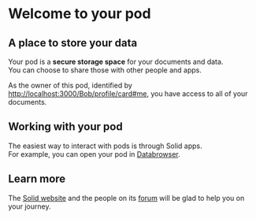 # Welcome to your pod

## A place to store your data
Your pod is a **secure storage space** for your documents and data.
<br>
You can choose to share those with other people and apps.

As the owner of this pod,
identified by <a href="http://localhost:3000/Bob/profile/card#me">http://localhost:3000/Bob/profile/card#me</a>,
you have access to all of your documents.

## Working with your pod
The easiest way to interact with pods
is through Solid apps.
<br>
For example,
you can open your pod in [Databrowser](https://solidos.github.io/mashlib/dist/browse.html?uri=http://localhost:3000/Bob/).

## Learn more
The [Solid website](https://solidproject.org/)
and the people on its [forum](https://forum.solidproject.org/)
will be glad to help you on your journey.
